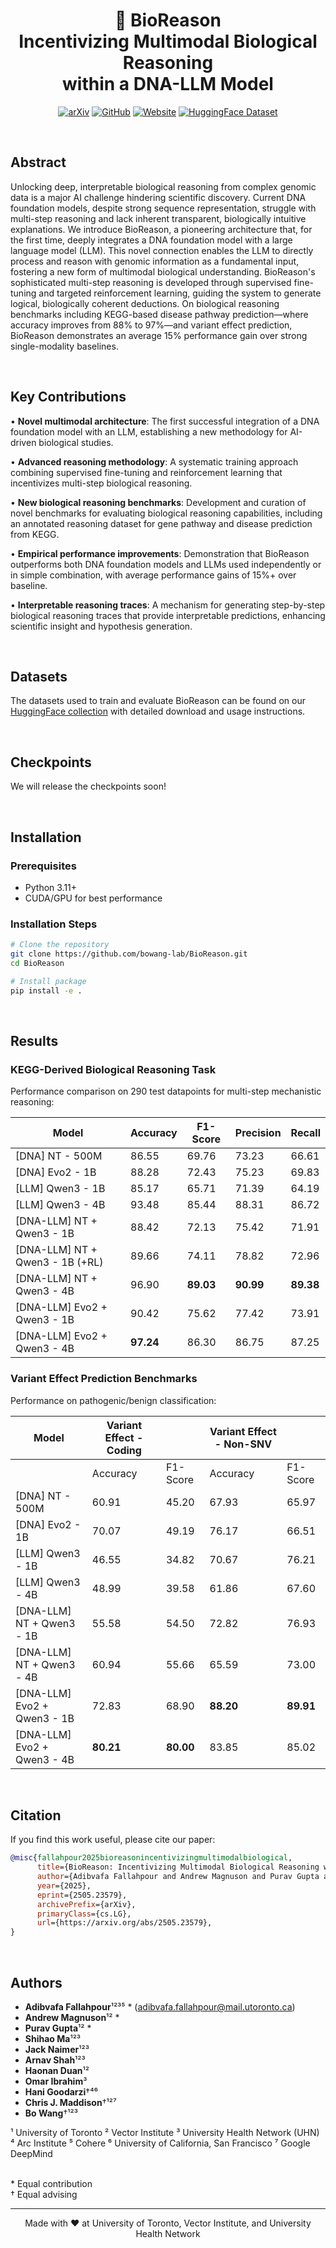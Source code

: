 <h1 align="center">
🧬 BioReason<br>Incentivizing Multimodal Biological Reasoning<br>within a DNA-LLM Model
</h1>

<p align="center">
  <a href="https://www.arxiv.org/abs/2505.23579" target="_blank"><img src="https://img.shields.io/badge/arXiv-2505.23579-FF6B6B?style=for-the-badge&logo=arxiv&logoColor=white" alt="arXiv"></a>
  <a href="https://github.com/bowang-lab/BioReason"><img src="https://img.shields.io/badge/GitHub-Code-4A90E2?style=for-the-badge&logo=github&logoColor=white" alt="GitHub"></a>
  <a href="https://bowang-lab.github.io/BioReason/"><img src="https://img.shields.io/badge/Website-Online-00B89E?style=for-the-badge&logo=internet-explorer&logoColor=white" alt="Website"></a>
  <a href="https://huggingface.co/collections/wanglab/bioreason-683cd17172a037a31d208f70"><img src="https://img.shields.io/badge/HuggingFace-Dataset-FFBF00?style=for-the-badge&logo=huggingface&logoColor=white" alt="HuggingFace Dataset"></a>
</p>

<br>

## Abstract

Unlocking deep, interpretable biological reasoning from complex genomic data is a major AI challenge hindering scientific discovery. Current DNA foundation models, despite strong sequence representation, struggle with multi-step reasoning and lack inherent transparent, biologically intuitive explanations. We introduce BioReason, a pioneering architecture that, for the first time, deeply integrates a DNA foundation model with a large language model (LLM). This novel connection enables the LLM to directly process and reason with genomic information as a fundamental input, fostering a new form of multimodal biological understanding. BioReason's sophisticated multi-step reasoning is developed through supervised fine-tuning and targeted reinforcement learning, guiding the system to generate logical, biologically coherent deductions. On biological reasoning benchmarks including KEGG-based disease pathway prediction—where accuracy improves from 88% to 97%—and variant effect prediction, BioReason demonstrates an average 15% performance gain over strong single-modality baselines.

<br>

## Key Contributions

• **Novel multimodal architecture**: The first successful integration of a DNA foundation model with an LLM, establishing a new methodology for AI-driven biological studies.

• **Advanced reasoning methodology**: A systematic training approach combining supervised fine-tuning and reinforcement learning that incentivizes multi-step biological reasoning.

• **New biological reasoning benchmarks**: Development and curation of novel benchmarks for evaluating biological reasoning capabilities, including an annotated reasoning dataset for gene pathway and disease prediction from KEGG.

• **Empirical performance improvements**: Demonstration that BioReason outperforms both DNA foundation models and LLMs used independently or in simple combination, with average performance gains of 15%+ over baseline.

• **Interpretable reasoning traces**: A mechanism for generating step-by-step biological reasoning traces that provide interpretable predictions, enhancing scientific insight and hypothesis generation.

<br>

## Datasets

The datasets used to train and evaluate BioReason can be found on our [HuggingFace collection](https://huggingface.co/collections/wanglab/bioreason-683cd17172a037a31d208f70) with detailed download and usage instructions.

<br>

## Checkpoints

We will release the checkpoints soon!

<br>

## Installation

### Prerequisites
- Python 3.11+
- CUDA/GPU for best performance

### Installation Steps
```bash
# Clone the repository
git clone https://github.com/bowang-lab/BioReason.git
cd BioReason

# Install package
pip install -e .
```

<br>

## Results

### KEGG-Derived Biological Reasoning Task
Performance comparison on 290 test datapoints for multi-step mechanistic reasoning:

| Model | Accuracy | F1-Score | Precision | Recall |
|-------|----------|----------|-----------|---------|
| [DNA] NT - 500M | 86.55 | 69.76 | 73.23 | 66.61 |
| [DNA] Evo2 - 1B | 88.28 | 72.43 | 75.23 | 69.83 |
| [LLM] Qwen3 - 1B | 85.17 | 65.71 | 71.39 | 64.19 |
| [LLM] Qwen3 - 4B | 93.48 | 85.44 | 88.31 | 86.72 |
| [DNA-LLM] NT + Qwen3 - 1B | 88.42 | 72.13 | 75.42 | 71.91 |
| [DNA-LLM] NT + Qwen3 - 1B (+RL) | 89.66 | 74.11 | 78.82 | 72.96 |
| [DNA-LLM] NT + Qwen3 - 4B | 96.90 | **89.03** | **90.99** | **89.38** |
| [DNA-LLM] Evo2 + Qwen3 - 1B | 90.42 | 75.62 | 77.42 | 73.91 |
| [DNA-LLM] Evo2 + Qwen3 - 4B | **97.24** | 86.30 | 86.75 | 87.25 |

### Variant Effect Prediction Benchmarks
Performance on pathogenic/benign classification:

| Model | Variant Effect - Coding | | Variant Effect - Non-SNV | |
|-------|------------|----------|------------|----------|
| | Accuracy | F1-Score | Accuracy | F1-Score |
| [DNA] NT - 500M | 60.91 | 45.20 | 67.93 | 65.97 |
| [DNA] Evo2 - 1B | 70.07 | 49.19 | 76.17 | 66.51 |
| [LLM] Qwen3 - 1B | 46.55 | 34.82 | 70.67 | 76.21 |
| [LLM] Qwen3 - 4B | 48.99 | 39.58 | 61.86 | 67.60 |
| [DNA-LLM] NT + Qwen3 - 1B | 55.58 | 54.50 | 72.82 | 76.93 |
| [DNA-LLM] NT + Qwen3 - 4B | 60.94 | 55.66 | 65.59 | 73.00 |
| [DNA-LLM] Evo2 + Qwen3 - 1B | 72.83 | 68.90 | **88.20** | **89.91** |
| [DNA-LLM] Evo2 + Qwen3 - 4B | **80.21** | **80.00** | 83.85 | 85.02 |

<br>

## Citation

If you find this work useful, please cite our paper:

```bibtex
@misc{fallahpour2025bioreasonincentivizingmultimodalbiological,
      title={BioReason: Incentivizing Multimodal Biological Reasoning within a DNA-LLM Model}, 
      author={Adibvafa Fallahpour and Andrew Magnuson and Purav Gupta and Shihao Ma and Jack Naimer and Arnav Shah and Haonan Duan and Omar Ibrahim and Hani Goodarzi and Chris J. Maddison and Bo Wang},
      year={2025},
      eprint={2505.23579},
      archivePrefix={arXiv},
      primaryClass={cs.LG},
      url={https://arxiv.org/abs/2505.23579}, 
}
```

<br>

## Authors

- **Adibvafa Fallahpour**¹²³⁵ * (adibvafa.fallahpour@mail.utoronto.ca)
- **Andrew Magnuson**¹² *
- **Purav Gupta**¹² *
- **Shihao Ma**¹²³
- **Jack Naimer**¹²³
- **Arnav Shah**¹²³
- **Haonan Duan**¹²
- **Omar Ibrahim**³
- **Hani Goodarzi**†⁴⁶
- **Chris J. Maddison**†¹²⁷
- **Bo Wang**†¹²³

¹ University of Toronto ² Vector Institute ³ University Health Network (UHN) <br>
⁴ Arc Institute ⁵ Cohere ⁶ University of California, San Francisco ⁷ Google DeepMind

<br>
* Equal contribution <br>
† Equal advising

---

<p align="center">
Made with ❤️ at University of Toronto, Vector Institute, and University Health Network
</p>
